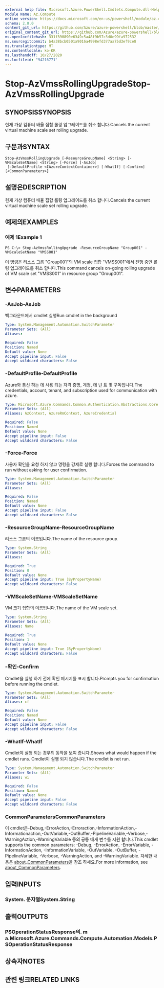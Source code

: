 ```yaml
---
external help file: Microsoft.Azure.PowerShell.Cmdlets.Compute.dll-Help.xml
Module Name: Az.Compute
online version: https://docs.microsoft.com/en-us/powershell/module/az.compute/stop-azvmssrollingupgrade
schema: 2.0.0
content_git_url: https://github.com/Azure/azure-powershell/blob/master/src/Compute/Compute/help/Stop-AzVmssRollingUpgrade.md
original_content_git_url: https://github.com/Azure/azure-powershell/blob/master/src/Compute/Compute/help/Stop-AzVmssRollingUpgrade.md
ms.openlocfilehash: 331f390890e6349c5a48f9b57c3d0e99fa972532
ms.sourcegitcommit: b4a38bcb0501a9016a4998efd377aa75d3ef9ce8
ms.translationtype: MT
ms.contentlocale: ko-KR
ms.lasthandoff: 10/27/2020
ms.locfileid: "94216771"
---
```

# <span data-ttu-id="ee2e5-101">Stop-AzVmssRollingUpgrade</span><span class="sxs-lookup"><span data-stu-id="ee2e5-101">Stop-AzVmssRollingUpgrade</span></span>

## <span data-ttu-id="ee2e5-102">SYNOPSIS</span><span class="sxs-lookup"><span data-stu-id="ee2e5-102">SYNOPSIS</span></span>
<span data-ttu-id="ee2e5-103">현재 가상 컴퓨터 배율 집합 롤링 업그레이드를 취소 합니다.</span><span class="sxs-lookup"><span data-stu-id="ee2e5-103">Cancels the current virtual machine scale set rolling upgrade.</span></span>

## <span data-ttu-id="ee2e5-104">구문과</span><span class="sxs-lookup"><span data-stu-id="ee2e5-104">SYNTAX</span></span>

```
Stop-AzVmssRollingUpgrade [-ResourceGroupName] <String> [-VMScaleSetName] <String> [-Force] [-AsJob]
 [-DefaultProfile <IAzureContextContainer>] [-WhatIf] [-Confirm] [<CommonParameters>]
```

## <span data-ttu-id="ee2e5-105">설명은</span><span class="sxs-lookup"><span data-stu-id="ee2e5-105">DESCRIPTION</span></span>
<span data-ttu-id="ee2e5-106">현재 가상 컴퓨터 배율 집합 롤링 업그레이드를 취소 합니다.</span><span class="sxs-lookup"><span data-stu-id="ee2e5-106">Cancels the current virtual machine scale set rolling upgrade.</span></span>

## <span data-ttu-id="ee2e5-107">예제의</span><span class="sxs-lookup"><span data-stu-id="ee2e5-107">EXAMPLES</span></span>

### <span data-ttu-id="ee2e5-108">예제 1</span><span class="sxs-lookup"><span data-stu-id="ee2e5-108">Example 1</span></span>
```
PS C:\> Stop-AzVmssRollingUpgrade -ResourceGroupName "Group001" -VMScaleSetName "VMSS001"
```

<span data-ttu-id="ee2e5-109">이 명령은 리소스 그룹 "Group001"의 VM scale 집합 "VMSS001"에서 진행 중인 롤링 업그레이드를 취소 합니다.</span><span class="sxs-lookup"><span data-stu-id="ee2e5-109">This command cancels on-going rolling upgrade of VM scale set "VMSS001" in resource group "Group001".</span></span>

## <span data-ttu-id="ee2e5-110">변수</span><span class="sxs-lookup"><span data-stu-id="ee2e5-110">PARAMETERS</span></span>

### <span data-ttu-id="ee2e5-111">-AsJob</span><span class="sxs-lookup"><span data-stu-id="ee2e5-111">-AsJob</span></span>
<span data-ttu-id="ee2e5-112">백그라운드에서 cmdlet 실행</span><span class="sxs-lookup"><span data-stu-id="ee2e5-112">Run cmdlet in the background</span></span>

```yaml
Type: System.Management.Automation.SwitchParameter
Parameter Sets: (All)
Aliases:

Required: False
Position: Named
Default value: None
Accept pipeline input: False
Accept wildcard characters: False
```

### <span data-ttu-id="ee2e5-113">-DefaultProfile</span><span class="sxs-lookup"><span data-stu-id="ee2e5-113">-DefaultProfile</span></span>
<span data-ttu-id="ee2e5-114">Azure와 통신 하는 데 사용 되는 자격 증명, 계정, 테 넌 트 및 구독입니다.</span><span class="sxs-lookup"><span data-stu-id="ee2e5-114">The credentials, account, tenant, and subscription used for communication with azure.</span></span>

```yaml
Type: Microsoft.Azure.Commands.Common.Authentication.Abstractions.Core.IAzureContextContainer
Parameter Sets: (All)
Aliases: AzContext, AzureRmContext, AzureCredential

Required: False
Position: Named
Default value: None
Accept pipeline input: False
Accept wildcard characters: False
```

### <span data-ttu-id="ee2e5-115">-Force</span><span class="sxs-lookup"><span data-stu-id="ee2e5-115">-Force</span></span>
<span data-ttu-id="ee2e5-116">사용자 확인을 요청 하지 않고 명령을 강제로 실행 합니다.</span><span class="sxs-lookup"><span data-stu-id="ee2e5-116">Forces the command to run without asking for user confirmation.</span></span>

```yaml
Type: System.Management.Automation.SwitchParameter
Parameter Sets: (All)
Aliases:

Required: False
Position: Named
Default value: None
Accept pipeline input: False
Accept wildcard characters: False
```

### <span data-ttu-id="ee2e5-117">-ResourceGroupName</span><span class="sxs-lookup"><span data-stu-id="ee2e5-117">-ResourceGroupName</span></span>
<span data-ttu-id="ee2e5-118">리소스 그룹의 이름입니다.</span><span class="sxs-lookup"><span data-stu-id="ee2e5-118">The name of the resource group.</span></span>

```yaml
Type: System.String
Parameter Sets: (All)
Aliases:

Required: True
Position: 0
Default value: None
Accept pipeline input: True (ByPropertyName)
Accept wildcard characters: False
```

### <span data-ttu-id="ee2e5-119">-VMScaleSetName</span><span class="sxs-lookup"><span data-stu-id="ee2e5-119">-VMScaleSetName</span></span>
<span data-ttu-id="ee2e5-120">VM 크기 집합의 이름입니다.</span><span class="sxs-lookup"><span data-stu-id="ee2e5-120">The name of the VM scale set.</span></span>

```yaml
Type: System.String
Parameter Sets: (All)
Aliases: Name

Required: True
Position: 1
Default value: None
Accept pipeline input: True (ByPropertyName)
Accept wildcard characters: False
```

### <span data-ttu-id="ee2e5-121">-확인</span><span class="sxs-lookup"><span data-stu-id="ee2e5-121">-Confirm</span></span>
<span data-ttu-id="ee2e5-122">Cmdlet을 실행 하기 전에 확인 메시지를 표시 합니다.</span><span class="sxs-lookup"><span data-stu-id="ee2e5-122">Prompts you for confirmation before running the cmdlet.</span></span>

```yaml
Type: System.Management.Automation.SwitchParameter
Parameter Sets: (All)
Aliases: cf

Required: False
Position: Named
Default value: None
Accept pipeline input: False
Accept wildcard characters: False
```

### <span data-ttu-id="ee2e5-123">-WhatIf</span><span class="sxs-lookup"><span data-stu-id="ee2e5-123">-WhatIf</span></span>
<span data-ttu-id="ee2e5-124">Cmdlet이 실행 되는 경우의 동작을 보여 줍니다.</span><span class="sxs-lookup"><span data-stu-id="ee2e5-124">Shows what would happen if the cmdlet runs.</span></span>
<span data-ttu-id="ee2e5-125">Cmdlet이 실행 되지 않습니다.</span><span class="sxs-lookup"><span data-stu-id="ee2e5-125">The cmdlet is not run.</span></span>

```yaml
Type: System.Management.Automation.SwitchParameter
Parameter Sets: (All)
Aliases: wi

Required: False
Position: Named
Default value: None
Accept pipeline input: False
Accept wildcard characters: False
```

### <span data-ttu-id="ee2e5-126">CommonParameters</span><span class="sxs-lookup"><span data-stu-id="ee2e5-126">CommonParameters</span></span>
<span data-ttu-id="ee2e5-127">이 cmdlet은-Debug,-ErrorAction,-Erroraction,-InformationAction,-Informationaction,-OutVariable,-OutBuffer,-PipelineVariable,-Verbose,-WarningAction,-WarningVariable 등의 공통 매개 변수를 지원 합니다.</span><span class="sxs-lookup"><span data-stu-id="ee2e5-127">This cmdlet supports the common parameters: -Debug, -ErrorAction, -ErrorVariable, -InformationAction, -InformationVariable, -OutVariable, -OutBuffer, -PipelineVariable, -Verbose, -WarningAction, and -WarningVariable.</span></span> <span data-ttu-id="ee2e5-128">자세한 내용은 [about_CommonParameters](http://go.microsoft.com/fwlink/?LinkID=113216)을 참조 하세요.</span><span class="sxs-lookup"><span data-stu-id="ee2e5-128">For more information, see [about_CommonParameters](http://go.microsoft.com/fwlink/?LinkID=113216).</span></span>

## <span data-ttu-id="ee2e5-129">입력</span><span class="sxs-lookup"><span data-stu-id="ee2e5-129">INPUTS</span></span>

### <span data-ttu-id="ee2e5-130">System. 문자열</span><span class="sxs-lookup"><span data-stu-id="ee2e5-130">System.String</span></span>

## <span data-ttu-id="ee2e5-131">출력</span><span class="sxs-lookup"><span data-stu-id="ee2e5-131">OUTPUTS</span></span>

### <span data-ttu-id="ee2e5-132">PSOperationStatusResponse의. m a.</span><span class="sxs-lookup"><span data-stu-id="ee2e5-132">Microsoft.Azure.Commands.Compute.Automation.Models.PSOperationStatusResponse</span></span>

## <span data-ttu-id="ee2e5-133">상속자</span><span class="sxs-lookup"><span data-stu-id="ee2e5-133">NOTES</span></span>

## <span data-ttu-id="ee2e5-134">관련 링크</span><span class="sxs-lookup"><span data-stu-id="ee2e5-134">RELATED LINKS</span></span>
